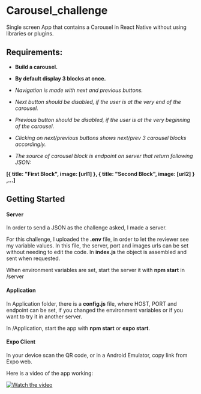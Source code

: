 # Carousel_challenge
Single screen App that contains a Carousel in React Native without using libraries or plugins.

## Requirements:
- **Build a carousel.**
- **By default display 3 blocks at once.**

- *Navigation is made with next and previous buttons.*
- *Next button should be disabled, if the user is at the very end of the carousel.*
- *Previous button should be disabled, if the user is at the very beginning of the carousel.*
- *Clicking on next/previous buttons shows next/prev 3 carousel blocks accordingly.*
- *The source of carousel block is endpoint on server that return following JSON:*

**[{
title: "First Block",
image: [url1]
},
{
title: "Second Block",
image: [url2]
}
,...]**


## Getting Started

#### Server
In order to send a JSON as the challenge asked, I made a server.

For this challenge, I uploaded the **.env** file, in order to let the reviewer see my variable values. In this file, the server, port and images urls can be set without needing to edit the code. In **index.js** the object is assembled and sent when requested.

When environment variables are set, start the server it with **npm start** in /server

#### Application
In Application folder, there is a **config.js** file, where HOST, PORT and endpoint can be set, if you changed the environment variables or if you want to try it in another server.

In /Application, start the app with **npm start** or **expo start**.

#### Expo Client
In your device scan the QR code, or in a Android Emulator, copy link from Expo web.

Here is a video of the app working:

[![Watch the video](https://i.imgur.com/vKb2F1B.png)](https://youtu.be/Dpb6hknSVWU)
